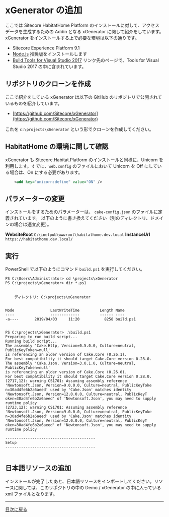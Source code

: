 # xGenerator の追加

ここでは Sitecore HabitatHome Platform のインストールに対して、アクセスデータを生成するための Addin となる xGenerator に関して紹介をしています。xGenerator をインストールする上で必要な環境は以下の通りです。

* Sitecore Experience Platform 9.1
* [Node.js](https://nodejs.org/ja/) 推奨版をインストールします
* [Build Tools for Visual Studio 2017](https://visualstudio.microsoft.com/ja/downloads/) リンク先のページで、Tools for Visual Studio 2017 の中に含まれています。

## リポジトリのクローンを作成

ここで紹介をしている xGenerator は以下の GitHub のリポジトリで公開されているものを紹介しています。

* [https://github.com/Sitecore/xGenerator](https://github.com/Sitecore/xGenerator)

これを `c:\projects\xGenerator` という形でクローンを作成してください。

## HabitatHome の環境に関して確認

xGenerator も Sitecore.Habitat.Platform のインストールと同様に、Unicorn を利用します。すでに、`web.config` のファイルにおいて Unicorn を Off にしている場合は、On にする必要があります。

```XML
    <add key="unicorn:define" value="ON" />
```

## パラメーターの変更

インストールをするためのパラメーターは、 `cake-config.json` のファイルに定義されています。
以下のように書き換えてください（別のディレクトリ、ドメインの場合は適宜変更）。

**WebsiteRoot**        `C:\inetpub\wwwroot\habitathome.dev.local`
**InstanceUrl**	    `https://habitathome.dev.local/`

## 実行

PowerShell で以下のようにコマンド `build.ps1` を実行してください。

```
PS C:\Users\Administrator> cd \projects\xGenerator
PS C:\projects\xGenerator> dir *.ps1


    ディレクトリ: C:\projects\xGenerator


Mode                LastWriteTime         Length Name
----                -------------         ------ ----
-a----       2019/04/03     11:20           8258 build.ps1


PS C:\projects\xGenerator> .\build.ps1
Preparing to run build script...
Running build script...
The assembly 'Cake.Http, Version=0.5.0.0, Culture=neutral, PublicKeyToken=null'
is referencing an older version of Cake.Core (0.26.1).
For best compatibility it should target Cake.Core version 0.28.0.
The assembly 'Cake.Json, Version=3.0.1.0, Culture=neutral, PublicKeyToken=null'
is referencing an older version of Cake.Core (0.26.0).
For best compatibility it should target Cake.Core version 0.28.0.
(2717,12): warning CS1701: Assuming assembly reference 'Newtonsoft.Json, Version=9.0.0.0, Culture=neutral, PublicKeyToke
n=30ad4fe6b2a6aeed' used by 'Cake.Json' matches identity 'Newtonsoft.Json, Version=12.0.0.0, Culture=neutral, PublicKeyT
oken=30ad4fe6b2a6aeed' of 'Newtonsoft.Json', you may need to supply runtime policy
(2723,12): warning CS1701: Assuming assembly reference 'Newtonsoft.Json, Version=9.0.0.0, Culture=neutral, PublicKeyToke
n=30ad4fe6b2a6aeed' used by 'Cake.Json' matches identity 'Newtonsoft.Json, Version=12.0.0.0, Culture=neutral, PublicKeyT
oken=30ad4fe6b2a6aeed' of 'Newtonsoft.Json', you may need to supply runtime policy

----------------------------------------
Setup
----------------------------------------


```

## 日本語リソースの追加

インストールが完了したあと、日本語リソースをインポートしてください。リソースに関しては、このリポジトリの中の Demo / xGenerator の中に入っている xml ファイルとなります。

---
[目次に戻る](../)